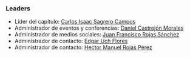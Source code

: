 ### Leaders

* Líder del capítulo: [Carlos Isaac Sagrero Campos](mailto:carlos.sagrero@owasp.org)
* Administrador de eventos y conferencias: [Daniel Castrejón Morales](mailto:daniel.morales@owasp.org)
* Administrador de medios sociales: [Juan Francisco Rojas Sánchez](mailto:juan.rojas@owasp.org)
* Administrador de contacto: [Edgar Uch Flores](mailto:edgar.flores@owasp.org)
* Administrador de contacto: [Hector Manuel Rojas Pérez](mailto:hector.rojas@owasp.org)

